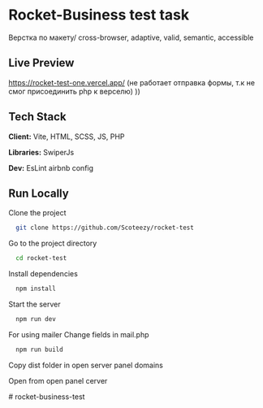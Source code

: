 # Rocket-Business test task

Верстка по макету/ cross-browser, adaptive, valid, semantic, accessible

## Live Preview

https://rocket-test-one.vercel.app/ (не работает отправка формы, т.к не смог присоединить php к верселю) )) 


## Tech Stack

**Client:** Vite, HTML, SCSS, JS, PHP

**Libraries:** SwiperJs

**Dev:** EsLint airbnb config

## Run Locally

Clone the project

```bash
  git clone https://github.com/Scoteezy/rocket-test
```

Go to the project directory

```bash
  cd rocket-test
```

Install dependencies

```bash
  npm install
```

Start the server

```bash
  npm run dev
```

For using mailer
Change fields in mail.php

```bash
  npm run build
```

Copy dist folder in open server panel domains

Open from open panel cerver


#   r o c k e t - b u s i n e s s - t e s t 
 
 
